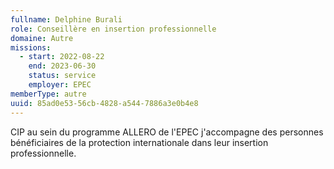 ```yaml
---
fullname: Delphine Burali
role: Conseillère en insertion professionnelle
domaine: Autre
missions:
  - start: 2022-08-22
    end: 2023-06-30
    status: service
    employer: EPEC
memberType: autre
uuid: 85ad0e53-56cb-4828-a544-7886a3e0b4e8
---
```

CIP au sein du programme ALLERO de l'EPEC  j'accompagne des personnes bénéficiaires de la protection internationale dans leur insertion professionnelle.
